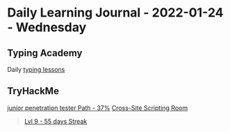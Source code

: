# Daily Learning Journal - 2022-01-24 - Wednesday

## Typing Academy

Daily [typing lessons](https://www.typing.academy/typing-tutor/lessons)

## TryHackMe

[junior penetration tester Path - 37%](https://tryhackme.com/path/outline/jrpenetrationtester)
[Cross-Site Scripting Room](https://tryhackme.com/room/xssgi)

> [Lvl 9 - 55 days Streak](https://tryhackme.com/p/Universalamateur)
